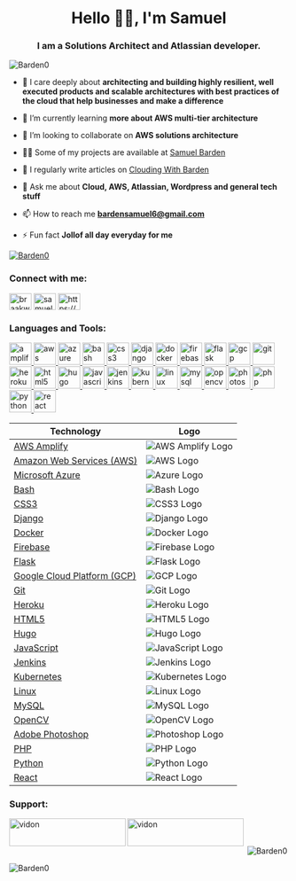 <h1 align="center">Hello 👋🏿, I'm Samuel</h1>
<h3 align="center">I am a Solutions Architect and Atlassian developer.</h3>

<p align="left"> <img src="https://komarev.com/ghpvc/?username=barden0&label=Profile%20views&color=0e75b6&style=flat" alt="Barden0" /> </p>


- 🔭 I care deeply about **architecting and building highly resilient, well executed products and scalable architectures with best practices of the cloud that help businesses and make a difference**

- 🌱 I’m currently learning **more about AWS multi-tier architecture**

- 👯 I’m looking to collaborate on **AWS solutions architecture**

- 👨‍💻 Some of my projects are available at [Samuel Barden](https://samuelbarden.com/works)

- 📝 I regularly write articles on [Clouding With Barden](https://blog.samuelbarden.com)

- 💬 Ask me about **Cloud, AWS, Atlassian, Wordpress and general tech stuff**

- 📫 How to reach me **bardensamuel6@gmail.com**

- ⚡ Fun fact **Jollof all day everyday for me**

<p align="left"> <a href="https://github.com/ryo-ma/github-profile-trophy"><img src="https://github-profile-trophy.vercel.app/?username=barden0" alt="Barden0" /></a> </p>

<h3 align="left">Connect with me:</h3>
<p align="left">
<a href="https://twitter.com/braakwame_" target="blank"><img align="center" src="https://raw.githubusercontent.com/rahuldkjain/github-profile-readme-generator/master/src/images/icons/Social/twitter.svg" alt="braakwame_" height="30" width="40" /></a>
<a href="https://linkedin.com/in/samuel-barden" target="blank"><img align="center" src="https://raw.githubusercontent.com/rahuldkjain/github-profile-readme-generator/master/src/images/icons/Social/linked-in-alt.svg" alt="samuel-barden" height="30" width="40" /></a>
<a href="/https://blog.samuelbarden.com/feed" target="blank"><img align="center" src="https://raw.githubusercontent.com/rahuldkjain/github-profile-readme-generator/master/src/images/icons/Social/rss.svg" alt="https://blog.samuelbarden.com/feed" height="30" width="40" /></a>
</p>

<h3 align="left">Languages and Tools:</h3>
<p align="left"> <a href="https://aws.amazon.com/amplify/" target="_blank" rel="noreferrer"> <img src="https://docs.amplify.aws/assets/logo-dark.svg" alt="amplify" width="40" height="40"/> </a> <a href="https://aws.amazon.com" target="_blank" rel="noreferrer"> <img src="https://raw.githubusercontent.com/devicons/devicon/master/icons/amazonwebservices/amazonwebservices-original-wordmark.svg" alt="aws" width="40" height="40"/> </a> <a href="https://azure.microsoft.com/en-in/" target="_blank" rel="noreferrer"> <img src="https://www.vectorlogo.zone/logos/microsoft_azure/microsoft_azure-icon.svg" alt="azure" width="40" height="40"/> </a> <a href="https://www.gnu.org/software/bash/" target="_blank" rel="noreferrer"> <img src="https://www.vectorlogo.zone/logos/gnu_bash/gnu_bash-icon.svg" alt="bash" width="40" height="40"/> </a> <a href="https://www.w3schools.com/css/" target="_blank" rel="noreferrer"> <img src="https://raw.githubusercontent.com/devicons/devicon/master/icons/css3/css3-original-wordmark.svg" alt="css3" width="40" height="40"/> </a> <a href="https://www.djangoproject.com/" target="_blank" rel="noreferrer"> <img src="https://cdn.worldvectorlogo.com/logos/django.svg" alt="django" width="40" height="40"/> </a> <a href="https://www.docker.com/" target="_blank" rel="noreferrer"> <img src="https://raw.githubusercontent.com/devicons/devicon/master/icons/docker/docker-original-wordmark.svg" alt="docker" width="40" height="40"/> </a> <a href="https://firebase.google.com/" target="_blank" rel="noreferrer"> <img src="https://www.vectorlogo.zone/logos/firebase/firebase-icon.svg" alt="firebase" width="40" height="40"/> </a> <a href="https://flask.palletsprojects.com/" target="_blank" rel="noreferrer"> <img src="https://www.vectorlogo.zone/logos/pocoo_flask/pocoo_flask-icon.svg" alt="flask" width="40" height="40"/> </a> <a href="https://cloud.google.com" target="_blank" rel="noreferrer"> <img src="https://www.vectorlogo.zone/logos/google_cloud/google_cloud-icon.svg" alt="gcp" width="40" height="40"/> </a> <a href="https://git-scm.com/" target="_blank" rel="noreferrer"> <img src="https://www.vectorlogo.zone/logos/git-scm/git-scm-icon.svg" alt="git" width="40" height="40"/> </a> <a href="https://heroku.com" target="_blank" rel="noreferrer"> <img src="https://www.vectorlogo.zone/logos/heroku/heroku-icon.svg" alt="heroku" width="40" height="40"/> </a> <a href="https://www.w3.org/html/" target="_blank" rel="noreferrer"> <img src="https://raw.githubusercontent.com/devicons/devicon/master/icons/html5/html5-original-wordmark.svg" alt="html5" width="40" height="40"/> </a> <a href="https://gohugo.io/" target="_blank" rel="noreferrer"> <img src="https://api.iconify.design/logos-hugo.svg" alt="hugo" width="40" height="40"/> </a> <a href="https://developer.mozilla.org/en-US/docs/Web/JavaScript" target="_blank" rel="noreferrer"> <img src="https://raw.githubusercontent.com/devicons/devicon/master/icons/javascript/javascript-original.svg" alt="javascript" width="40" height="40"/> </a> <a href="https://www.jenkins.io" target="_blank" rel="noreferrer"> <img src="https://www.vectorlogo.zone/logos/jenkins/jenkins-icon.svg" alt="jenkins" width="40" height="40"/> </a> <a href="https://kubernetes.io" target="_blank" rel="noreferrer"> <img src="https://www.vectorlogo.zone/logos/kubernetes/kubernetes-icon.svg" alt="kubernetes" width="40" height="40"/> </a> <a href="https://www.linux.org/" target="_blank" rel="noreferrer"> <img src="https://raw.githubusercontent.com/devicons/devicon/master/icons/linux/linux-original.svg" alt="linux" width="40" height="40"/> </a> <a href="https://www.mysql.com/" target="_blank" rel="noreferrer"> <img src="https://raw.githubusercontent.com/devicons/devicon/master/icons/mysql/mysql-original-wordmark.svg" alt="mysql" width="40" height="40"/> </a> <a href="https://opencv.org/" target="_blank" rel="noreferrer"> <img src="https://www.vectorlogo.zone/logos/opencv/opencv-icon.svg" alt="opencv" width="40" height="40"/> </a> <a href="https://www.photoshop.com/en" target="_blank" rel="noreferrer"> <img src="https://raw.githubusercontent.com/devicons/devicon/master/icons/photoshop/photoshop-line.svg" alt="photoshop" width="40" height="40"/> </a> <a href="https://www.php.net" target="_blank" rel="noreferrer"> <img src="https://raw.githubusercontent.com/devicons/devicon/master/icons/php/php-original.svg" alt="php" width="40" height="40"/> </a> <a href="https://www.python.org" target="_blank" rel="noreferrer"> <img src="https://raw.githubusercontent.com/devicons/devicon/master/icons/python/python-original.svg" alt="python" width="40" height="40"/> </a> <a href="https://reactjs.org/" target="_blank" rel="noreferrer"> <img src="https://raw.githubusercontent.com/devicons/devicon/master/icons/react/react-original-wordmark.svg" alt="react" width="40" height="40"/> </a> </p>


| Technology | Logo |
|------------|------|
| [AWS Amplify](https://aws.amazon.com/amplify/) | ![AWS Amplify Logo](https://docs.amplify.aws/assets/logo-dark.svg) |
| [Amazon Web Services (AWS)](https://aws.amazon.com) | ![AWS Logo](https://raw.githubusercontent.com/devicons/devicon/master/icons/amazonwebservices/amazonwebservices-original-wordmark.svg) |
| [Microsoft Azure](https://azure.microsoft.com/en-in/) | ![Azure Logo](https://www.vectorlogo.zone/logos/microsoft_azure/microsoft_azure-icon.svg) |
| [Bash](https://www.gnu.org/software/bash/) | ![Bash Logo](https://www.vectorlogo.zone/logos/gnu_bash/gnu_bash-icon.svg) |
| [CSS3](https://www.w3schools.com/css/) | ![CSS3 Logo](https://raw.githubusercontent.com/devicons/devicon/master/icons/css3/css3-original-wordmark.svg) |
| [Django](https://www.djangoproject.com/) | ![Django Logo](https://cdn.worldvectorlogo.com/logos/django.svg) |
| [Docker](https://www.docker.com/) | ![Docker Logo](https://raw.githubusercontent.com/devicons/devicon/master/icons/docker/docker-original-wordmark.svg) |
| [Firebase](https://firebase.google.com/) | ![Firebase Logo](https://www.vectorlogo.zone/logos/firebase/firebase-icon.svg) |
| [Flask](https://flask.palletsprojects.com/) | ![Flask Logo](https://www.vectorlogo.zone/logos/pocoo_flask/pocoo_flask-icon.svg) |
| [Google Cloud Platform (GCP)](https://cloud.google.com) | ![GCP Logo](https://www.vectorlogo.zone/logos/google_cloud/google_cloud-icon.svg) |
| [Git](https://git-scm.com/) | ![Git Logo](https://www.vectorlogo.zone/logos/git-scm/git-scm-icon.svg) |
| [Heroku](https://heroku.com) | ![Heroku Logo](https://www.vectorlogo.zone/logos/heroku/heroku-icon.svg) |
| [HTML5](https://www.w3.org/html/) | ![HTML5 Logo](https://raw.githubusercontent.com/devicons/devicon/master/icons/html5/html5-original-wordmark.svg) |
| [Hugo](https://gohugo.io/) | ![Hugo Logo](https://api.iconify.design/logos-hugo.svg) |
| [JavaScript](https://developer.mozilla.org/en-US/docs/Web/JavaScript) | ![JavaScript Logo](https://raw.githubusercontent.com/devicons/devicon/master/icons/javascript/javascript-original.svg) |
| [Jenkins](https://www.jenkins.io) | ![Jenkins Logo](https://www.vectorlogo.zone/logos/jenkins/jenkins-icon.svg) |
| [Kubernetes](https://kubernetes.io) | ![Kubernetes Logo](https://www.vectorlogo.zone/logos/kubernetes/kubernetes-icon.svg) |
| [Linux](https://www.linux.org/) | ![Linux Logo](https://raw.githubusercontent.com/devicons/devicon/master/icons/linux/linux-original.svg) |
| [MySQL](https://www.mysql.com/) | ![MySQL Logo](https://raw.githubusercontent.com/devicons/devicon/master/icons/mysql/mysql-original-wordmark.svg) |
| [OpenCV](https://opencv.org/) | ![OpenCV Logo](https://www.vectorlogo.zone/logos/opencv/opencv-icon.svg) |
| [Adobe Photoshop](https://www.photoshop.com/en) | ![Photoshop Logo](https://raw.githubusercontent.com/devicons/devicon/master/icons/photoshop/photoshop-line.svg) |
| [PHP](https://www.php.net) | ![PHP Logo](https://raw.githubusercontent.com/devicons/devicon/master/icons/php/php-original.svg) |
| [Python](https://www.python.org) | ![Python Logo](https://raw.githubusercontent.com/devicons/devicon/master/icons/python/python-original.svg) |
| [React](https://reactjs.org/) | ![React Logo](https://raw.githubusercontent.com/devicons/devicon/master/icons/react/react-original-wordmark.svg) |



<h3 align="left">Support:</h3>
<p><a href="https://www.buymeacoffee.com/vidon"> <img align="left" src="https://cdn.buymeacoffee.com/buttons/v2/default-yellow.png" height="50" width="210" alt="vidon" /></a><a href="https://ko-fi.com/vidon"> <img align="left" src="https://cdn.ko-fi.com/cdn/kofi3.png?v=3" height="50" width="210" alt="vidon" /></a></p><br><br>

<p>&nbsp;<img align="center" src="https://github-readme-stats.vercel.app/api?username=barden0&show_icons=true&locale=en" alt="Barden0" /></p>

<p><img align="center" src="https://github-readme-streak-stats.herokuapp.com/?user=barden0&" alt="Barden0" /></p>

